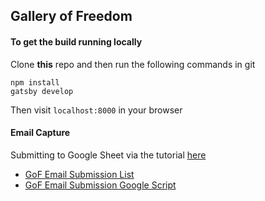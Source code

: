 ## Gallery of Freedom

#### To get the build running locally

Clone **this** repo and then run the following commands in git

```
npm install
gatsby develop
```

Then visit `localhost:8000` in your browser

#### Email Capture

Submitting to Google Sheet via the tutorial [here](https://github.com/dwyl/learn-to-send-email-via-google-script-html-no-server)

- [GoF Email Submission List](https://docs.google.com/spreadsheets/d/1Yql9lllDuJEujH7sWbpd8ZiQwHtvjHcmSv_hJgFpUsA/edit#gid=0)
- [GoF Email Submission Google Script](https://script.google.com/d/M9Mcg6JUUnB-nsnNUfKcFwCiMUm1pQmM_/edit?mid=ACjPJvFU6LLmUQA4bsBKMsMmCeH0GlqM07BIuy13LZSQ9sVXStcgQj21P_vFJD63zX4RJK0dhXyGyTxbpMuzXBoA_1HqgZ84p91ILEnO9-GBzo0Fl9DMrpmHe3GzjaBCgcRO-FM3LJMrugY&uiv=2)
